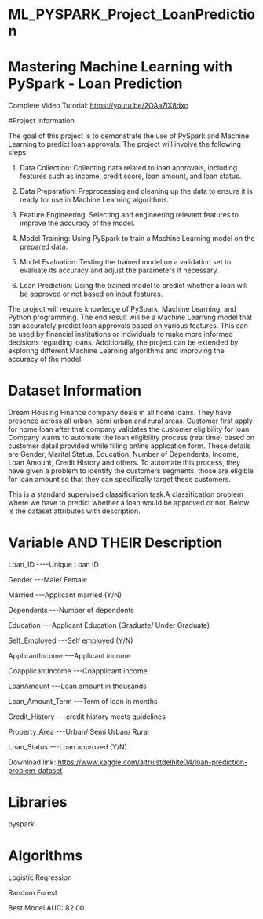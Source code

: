 # ML_PYSPARK_Project_LoanPrediction

# Mastering Machine Learning with PySpark - Loan Prediction

Complete Video Tutorial: https://youtu.be/2OAa7lX8dxo

#Project Information

The goal of this project is to demonstrate the use of PySpark and Machine Learning to predict loan approvals. The project will involve the following steps:

1) Data Collection: Collecting data related to loan approvals, including features such as income, credit score, loan amount, and loan status.

2) Data Preparation: Preprocessing and cleaning up the data to ensure it is ready for use in Machine Learning algorithms.

3) Feature Engineering: Selecting and engineering relevant features to improve the accuracy of the model.

4) Model Training: Using PySpark to train a Machine Learning model on the prepared data.

5) Model Evaluation: Testing the trained model on a validation set to evaluate its accuracy and adjust the parameters if necessary.

6) Loan Prediction: Using the trained model to predict whether a loan will be approved or not based on input features.

The project will require knowledge of PySpark, Machine Learning, and Python programming. The end result will be a Machine Learning model that can accurately predict loan approvals based on various features. This can be used by financial institutions or individuals to make more informed decisions regarding loans. Additionally, the project can be extended by exploring different Machine Learning algorithms and improving the accuracy of the model.

# Dataset Information

Dream Housing Finance company deals in all home loans. They have presence across all urban, semi urban and rural areas. Customer first apply for home loan after that company validates the customer eligibility for loan. Company wants to automate the loan eligibility process (real time) based on customer detail provided while filling online application form. These details are Gender, Marital Status, Education, Number of Dependents, Income, Loan Amount, Credit History and others. To automate this process, they have given a problem to identify the customers segments, those are eligible for loan amount so that they can specifically target these customers.

This is a standard supervised classification task.A classification problem where we have to predict whether a loan would be approved or not. Below is the dataset attributes with description.

# Variable AND THEIR Description
Loan_ID	----Unique Loan ID

Gender	---Male/ Female

Married	---Applicant married (Y/N)

Dependents	---Number of dependents

Education	---Applicant Education (Graduate/ Under Graduate)

Self_Employed	---Self employed (Y/N)

ApplicantIncome	---Applicant income

CoapplicantIncome	---Coapplicant income

LoanAmount	---Loan amount in thousands

Loan_Amount_Term	---Term of loan in months

Credit_History	---credit history meets guidelines

Property_Area	---Urban/ Semi Urban/ Rural

Loan_Status	---Loan approved (Y/N)

Download link: https://www.kaggle.com/altruistdelhite04/loan-prediction-problem-dataset

# Libraries

pyspark
# Algorithms

Logistic Regression

Random Forest

Best Model AUC: 82.00

